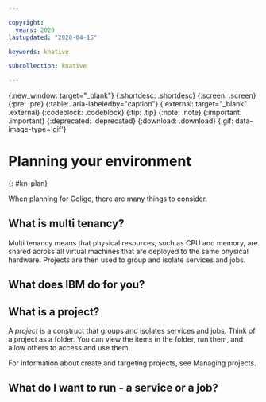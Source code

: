 ```yaml
---

copyright:
  years: 2020
lastupdated: "2020-04-15"

keywords: knative

subcollection: knative

---
```


{:new_window: target="_blank"}
{:shortdesc: .shortdesc}
{:screen: .screen}
{:pre: .pre}
{:table: .aria-labeledby="caption"}
{:external: target="_blank" .external}
{:codeblock: .codeblock}
{:tip: .tip}
{:note: .note}
{:important: .important}
{:deprecated: .deprecated}
{:download: .download}
{:gif: data-image-type='gif'}

# Planning your environment
{: #kn-plan}

When planning for Coligo, there are many things to consider.

## What is multi tenancy?
Multi tenancy means that physical resources, such as CPU and memory, are shared across all virtual machines that are deployed to the same physical hardware. Projects are then used to group and isolate services and jobs. 

## What does IBM do for you?

## What is a project?
A *project* is a construct that groups and isolates services and jobs. Think of a project as a folder. You can view the items in the folder, run them, and allow others to access and use them.

For information about create and targeting projects, see Managing projects.

## What do I want to run - a service or a job?
